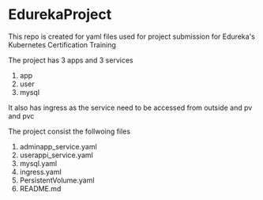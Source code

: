 # EdurekaProject
This repo is created for yaml files used for project submission for Edureka's Kubernetes Certification Training

The project has 3 apps and 3 services

1. app
2. user
3. mysql

It also has ingress as the service need to be accessed from outside and pv and pvc

The project consist the follwoing files
1. adminapp_service.yaml  
2. userappi_service.yaml
3. mysql.yaml  
4. ingress.yaml  
5. PersistentVolume.yaml  
6. README.md  

